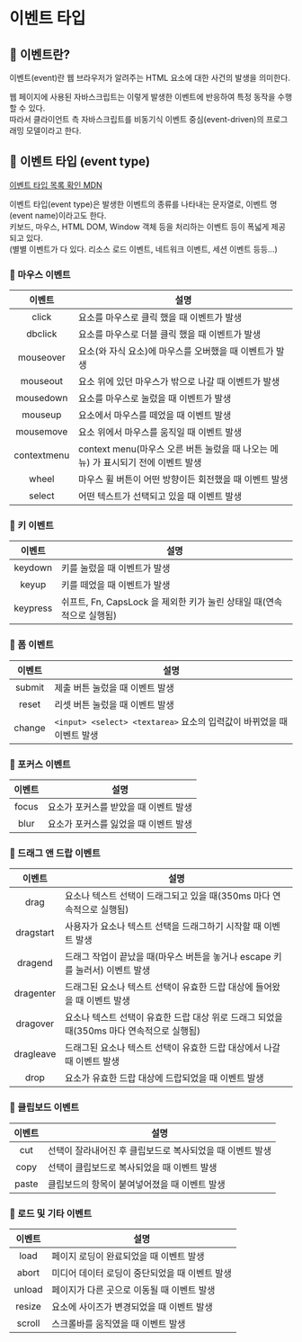 # 이벤트 타입

## 📌 이벤트란?

이벤트(event)란 웹 브라우저가 알려주는 HTML 요소에 대한 사건의 발생을 의미한다.

웹 페이지에 사용된 자바스크립트는 이렇게 발생한 이벤트에 반응하여 특정 동작을 수행할 수 있다.    
따라서 클라이언트 측 자바스크립트를 비동기식 이벤트 중심(event-driven)의 프로그래밍 모델이라고 한다.

## 📌 이벤트 타입 (event type)

[이벤트 타입 목록 확인 MDN](https://developer.mozilla.org/ko/docs/Web/Events)

이벤트 타입(event type)은 발생한 이벤트의 종류를 나타내는 문자열로, 이벤트 명(event name)이라고도 한다.   
키보드, 마우스, HTML DOM, Window 객체 등을 처리하는 이벤트 등이 폭넓게 제공되고 있다.   
(별별 이벤트가 다 있다. 리소스 로드 이벤트, 네트워크 이벤트, 세션 이벤트 등등…)

### 🧩 마우스 이벤트
| 이벤트 | 설명 |
| :---: | --- |
| click | 요소를 마우스로 클릭 했을 때 이벤트가 발생 |
| dbclick | 요소를 마우스로 더블 클릭 했을 때 이벤트가 발생  |
| mouseover | 요소(와 자식 요소)에 마우스를 오버했을 때 이벤트가 발생 |
| mouseout | 요소 위에 있던 마우스가 밖으로 나갈 때 이벤트가 발생 |
| mousedown | 요소를 마우스로  눌렀을 때 이벤트가 발생 |
| mouseup | 요소에서 마우스를 떼었을 때 이벤트 발생 |
| mousemove | 요소 위에서 마우스를 움직일 때 이벤트 발생 |
| contextmenu | context menu(마우스 오른 버튼 눌렀을 때 나오는 메뉴) 가 표시되기 전에 이벤트 발생 |
| wheel | 마우스 휠 버튼이 어떤 방향이든 회전했을 때 이벤트 발생 |
| select | 어떤 텍스트가 선택되고 있을 때 이벤트 발생 |

### 🧩 키 이벤트
| 이벤트 | 설명 |
| :---: | --- |
| keydown | 키를 눌렀을 때 이벤트가 발생 |
| keyup | 키를 떼었을 때 이벤트가 발생 |
| keypress | 쉬프트, Fn, CapsLock 을 제외한 키가 눌린 상태일 때(연속적으로 실행됨) |

### 🧩 폼 이벤트
| 이벤트 | 설명 |
| :---: | --- |
| submit | 제출 버튼 눌렀을 때 이벤트 발생 |
| reset | 리셋 버튼 눌렀을 때 이벤트 발생 |
| change | `<input> <select> <textarea>` 요소의 입력값이 바뀌었을 때 이벤트 발생 |

### 🧩 포커스 이벤트
| 이벤트 | 설명 |
| :---: | --- |
| focus | 요소가 포커스를 받았을 때 이벤트 발생 |
| blur | 요소가 포커스를 잃었을 때 이벤트 발생 |

### 🧩 드래그 앤 드랍 이벤트
| 이벤트 | 설명 |
| :---: | --- |
| drag | 요소나 텍스트 선택이 드래그되고 있을 때(350ms 마다 연속적으로 실행됨) |
| dragstart | 사용자가 요소나 텍스트 선택을 드래그하기 시작할 때 이벤트 발생 |
| dragend | 드래그 작업이 끝났을 때(마우스 버튼을 놓거나 escape 키를 눌러서) 이벤트 발생 |
| dragenter | 드래그된 요소나 텍스트 선택이 유효한 드랍 대상에 들어왔을 때 이벤트 발생 |
| dragover | 요소나 텍스트 선택이 유효한 드랍 대상 위로 드래그 되었을 때(350ms 마다 연속적으로 실행됨) |
| dragleave | 드래그된 요소나 텍스트 선택이 유효한 드랍 대상에서 나갈 때 이벤트 발생 |
| drop | 요소가 유효한 드랍 대상에 드랍되었을 때 이벤트 발생 |

### 🧩 클립보드 이벤트
| 이벤트 | 설명 |
| :---: | --- |
| cut | 선택이 잘라내어진 후 클립보드로 복사되었을 때 이벤트 발생 |
| copy | 선택이 클립보드로 복사되었을 때 이벤트 발생 |
| paste | 클립보드의 항목이 붙여넣어졌을 때 이벤트 발생 |

### 🧩 로드 및 기타 이벤트
| 이벤트 | 설명 |
| :---: | --- |
| load | 페이지 로딩이 완료되었을 때 이벤트 발생 |
| abort | 미디어 데이터 로딩이 중단되었을 때 이벤트 발생 |
| unload | 페이지가 다른 곳으로 이동될 때 이벤트 발생 |
| resize | 요소에 사이즈가 변경되었을 때 이벤트 발생 |
| scroll | 스크롤바를 움직였을 때 이벤트 발생 |


